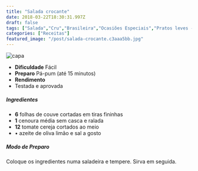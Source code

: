 ```yaml
---
title: "Salada crocante"
date: 2018-03-22T18:30:31.997Z
draft: false
tags: ["Salada","Cru","Brasileira","Ocasiões Especiais","Pratos leves - Saladas"]
categories: ["Receitas"]
featured_image: "/post/salada-crocante.c3aaa5bb.jpg"
---
```


![capa](/post/salada-crocante.c3aaa5bb.jpg)

*   **Dificuldade** Fácil
*   **Preparo** Pá-pum (até 15 minutos)
*   **Rendimento**
*   Testada e aprovada
    

##### Ingredientes

*   **6** folhas de couve cortadas em tiras fininhas
*   **1** cenoura média sem casca e ralada
*   **12** tomate cereja cortados ao meio
*   • azeite de oliva limão e sal a gosto

##### Modo de Preparo

Coloque os ingredientes numa saladeira e tempere. Sirva em seguida.
